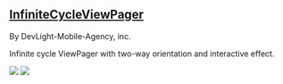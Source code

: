 
## [InfiniteCycleViewPager](https://github.com/DevLight-Mobile-Agency/InfiniteCycleViewPager)

By DevLight-Mobile-Agency, inc.

Infinite cycle ViewPager with two-way orientation and interactive effect.

![](https://camo.githubusercontent.com/58c202dab77152c85467fd7edb00f08e08c2583d/68747470733a2f2f64726976652e676f6f676c652e636f6d2f75633f6578706f72743d646f776e6c6f61642669643d304278504f5f556553377753635330687752545a55614731365a6e63) ![](https://camo.githubusercontent.com/46a0c2773275d5a5acedc76a2b38ac1ec105d47a/68747470733a2f2f64726976652e676f6f676c652e636f6d2f75633f6578706f72743d646f776e6c6f61642669643d304278504f5f556553377753634e6d526d5758417a526d52774e484d)



